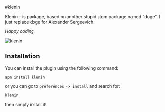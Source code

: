 #klenin

Klenin - is package, based on another stupid atom package named "doge". I just replace doge for Alexander Sergeevich.

_Happy coding._

![klenin](https://github.com/kleninrepo/klenin_doge/tree/master/assets/screen_shot.png)

## Installation

You can install the plugin using the following command:

`apm install klenin`

or you can go to `preferences -> install` and search for:

`klenin`

then simply install it!
